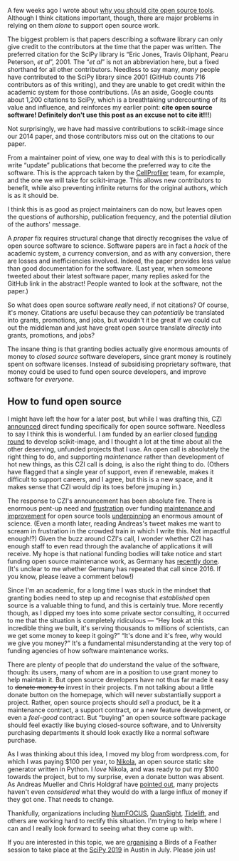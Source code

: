 <!--
.. title: Why citations are not enough for open source software
.. slug: why-citations-are-not-enough-for-open-source-software
.. date: 2019-05-28 18:41:54 UTC+10:00
.. tags: Planet SciPy,open-source,science,programming,Python
.. category: 
.. link: 
.. description: 
.. type: text
-->

A few weeks ago I wrote about [why you should cite open source
tools](https://ilovesymposia.com/2019/05/02/why-you-should-cite-open-source-tools/).
Although I think citations important, though, there are major problems in
relying on them *alone* to support open source work.

The biggest problem is that papers describing a software library can only give
credit to the contributors at the time that the paper was written. The
preferred citation for the SciPy library is “Eric Jones, Travis Oliphant, Pearu
Peterson, *et al*”, 2001. The “*et al*” is not an abbreviation here, but a
fixed shorthand for all other contributors. Needless to say many, *many* people
have contributed to the SciPy library since 2001 (GitHub counts 716
contributors as of this writing), and they are unable to get credit within the
academic system for those contributions. (As an aside, Google counts about
1,200 citations to SciPy, which is a breathtaking undercounting of its value
and influence, and reinforces my earlier point: **cite open source software!
Definitely don't use this post as an excuse not to cite it!!!**)

Not surprisingly, we have had massive contributions to scikit-image since our
2014 paper, and those contributors miss out on the citations to our paper.

From a maintainer point of view, one way to deal with this is to periodically
write “update” publications that become the preferred way to cite the
software. This is the approach taken by the
[CellProfiler](https://cellprofiler.org/citations/) team, for example, and the
one we will take for scikit-image. This allows new contributors to benefit,
while also preventing infinite returns for the original authors, which is as
it should be.

I think this is as good as project maintainers can do now, but leaves open the
questions of authorship, publication frequency, and the potential dilution of
the authors' message.

A *proper* fix requires structural change that directly recognises the value of
open source software to science. Software papers are in fact a *hack* of the
academic system, a currency conversion, and as with any conversion, there are
losses and inefficiencies involved. Indeed, the paper provides less value than
good documentation for the software. (Last year, when someone tweeted about their
latest software paper, many replies asked for the GitHub link in the
abstract! People wanted to look at the software, not the paper.)

So what does open source software *really* need, if not citations? Of course,
it's money. Citations are useful because they can *potentially* be translated
into grants, promotions, and jobs, but wouldn't it be great if we could cut out
the middleman and just have great open source translate *directly* into
grants, promotions, and jobs?

The insane thing is that granting bodies actually give enormous amounts of
money to *closed source* software developers, since grant money is routinely
spent on software licenses. Instead of subsidising proprietary software, that
money could be used to fund open source developers, and improve software for
*everyone*.

## How to fund open source

I might have left the how for a later post, but while I was drafting this, CZI
[announced](https://twitter.com/cziscience/status/1128693937130991623) direct
funding specifically for open source software. Needless to say I think this is
wonderful. I am funded by an earlier closed
[funding round](https://www.chanzuckerberg.com/newsroom/czi-announces-support-for-open-source-software-efforts-to-improve-biomedical-imaging)
to develop scikit-image, and I thought a lot at the time about all the other
deserving, unfunded projects that I use. An open call is absolutely the right
thing to do, and supporting *maintenance* rather than development of hot new
things, as this CZI call is doing, is also the right thing to do. (Others have
flagged that a single year of support, even if renewable, makes it difficult to
support careers, and I agree, but this is a new space, and it makes sense that
CZI would dip its toes before jmuping in.)

The response to CZI's announcement has been absolute fire. There is enormous
pent-up need and
[frustration](https://twitter.com/amuellerml/status/1117455802598662144) over
funding
[maintenance and improvement](https://twitter.com/story645/status/1117567608222564353)
for open source tools
[underpinning](https://twitter.com/jnuneziglesias/status/1131080022750519296)
an enormous amount of science. (Even a month later, reading Andreas's tweet
makes me want to scream in frustration in the crowded train in which I write
this. Not impactful enough!?) Given the buzz around CZI's call, I wonder
whether CZI has enough staff to even read through the avalanche of applications
it will receive. My hope is that national funding bodies will take notice and
start funding open source maintenance work, as Germany has
[recently done](https://www.dfg.de/en/research_funding/programmes/infrastructure/lis/funding_opportunities/call_proposal_software/).
(It's unclear to me whether Germany has repeated that call since 2016. If you
know, please leave a comment below!)

Since I'm an academic, for a long time I was stuck in the mindset that granting
bodies need to step up and recognise that *established* open source is a
valuable thing to fund, and this is certainly true. More recently though, as I
dipped my toes into some private sector consulting, it occurred to me that the
situation is completely ridiculous — “Hey look at this incredible thing we
built, it's serving thousands to millions of scientists, can we get some money
to keep it going?” “It's done and it's free, why would we give you money?” It's
a fundamental misunderstanding at the very top of funding agencies of how
software maintenance works.

There are plenty of people that *do* understand the value of the software,
though: its users, many of whom are in a position to use grant money to
help maintain it. But open source developers have not thus far made it
easy to ~~donate money to~~ invest in their projects. I'm not talking about a
little donate button on the homepage, which will never substantially support
a project. Rather, open source projects should *sell* a product, be it a
maintenance contract, a support contract, or a new feature development, or even
a *feel-good* contract. But “buying” an open source software package should
feel exactly like buying closed-source software, and to University purchasing
departments it should look exactly like a normal software purchase.

As I was thinking about this idea, I moved my blog from wordpress.com, for
which I was paying $100 per year, to [Nikola](https://getnikola.com/), an
open source static site generator written in Python. I *love* Nikola, and was
ready to put my $100 towards the project, but to my surprise, even a donate
button was absent. As Andreas Mueller and Chris Holdgraf have
[pointed out](https://twitter.com/choldgraf/status/1070672075692613636),
many projects haven't even *considered* what they would do with a large influx
of money if they got one. That needs to change.

Thankfully, organizations including
[NumFOCUS](https://mail.python.org/pipermail/numpy-discussion/2019-April/079326.html),
[QuanSight](https://www.quansight.com/open-source-support),
[Tidelift](https://tidelift.com/), and others are working hard to rectify
this situation. I'm trying to help where I can and I really look forward to
seeing what they come up with.

If you are interested in this topic, we are
[organising](https://github.com/numfocus/scipy-2019-funding-foss-bof) a Birds
of a Feather session to take place at the
[SciPy 2019](https://www.scipy2019.scipy.org/) in Austin in July.
Please join us!
